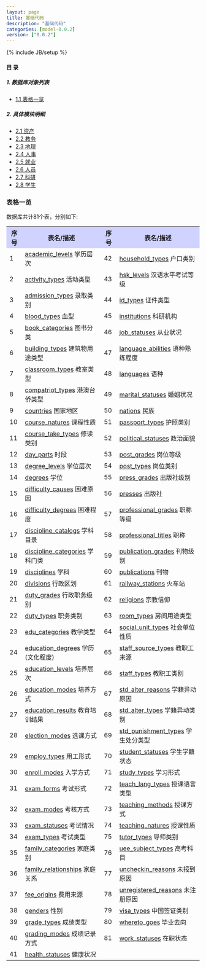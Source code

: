 ```yaml
---
layout: page
title: 基础代码 
description: "基础代码"
categories: [model-0.0.2]
version: ["0.0.2"]
---
```

{% include JB/setup %}

#### 目 录

##### 1. 数据库对象列表
  * [1.1 表格一览](index.html#表格一览)

##### 2. 具体模块明细
* [2.1 资产](asset.html)
* [2.2 教务](edu.html)
* [2.3 地理](geo.html)
* [2.4 人事](hr.html)
* [2.5 就业](job.html)
* [2.6 人员](person.html)
* [2.7 科研](sin.html)
* [2.8 学生](std.html)

### 表格一览
数据库共计81个表，分别如下:

<table class="table table-bordered table-striped table-condensed">
  <tr>
    <th style="background-color:#D0D3FF">序号</th>
    <th style="background-color:#D0D3FF">表名/描述</th>
    <th style="background-color:#D0D3FF">序号</th>
    <th style="background-color:#D0D3FF">表名/描述</th>
  </tr>
  <tr>
    <td>1</td>
    <td><a href="edu.html#表格-academic_levels-学历层次">academic_levels</a> 学历层次</td>
    <td>42</td>
    <td><a href="person.html#表格-household_types-户口类别">household_types</a> 户口类别</td>
  </tr>
  <tr>
    <td>2</td>
    <td><a href="edu.html#表格-activity_types-活动类型">activity_types</a> 活动类型</td>
    <td>43</td>
    <td><a href="edu.html#表格-hsk_levels-汉语水平考试等级">hsk_levels</a> 汉语水平考试等级</td>
  </tr>
  <tr>
    <td>3</td>
    <td><a href="edu.html#表格-admission_types-录取类别">admission_types</a> 录取类别</td>
    <td>44</td>
    <td><a href="person.html#表格-id_types-证件类型">id_types</a> 证件类型</td>
  </tr>
  <tr>
    <td>4</td>
    <td><a href="person.html#表格-blood_types-血型">blood_types</a> 血型</td>
    <td>45</td>
    <td><a href="edu.html#表格-institutions-科研机构">institutions</a> 科研机构</td>
  </tr>
  <tr>
    <td>5</td>
    <td><a href="sin.html#表格-book_categories-图书分类">book_categories</a> 图书分类</td>
    <td>46</td>
    <td><a href="person.html#表格-job_statuses-从业状况">job_statuses</a> 从业状况</td>
  </tr>
  <tr>
    <td>6</td>
    <td><a href="asset.html#表格-building_types-建筑物用途类型">building_types</a> 建筑物用途类型</td>
    <td>47</td>
    <td><a href="edu.html#表格-language_abilities-语种熟练程度">language_abilities</a> 语种熟练程度</td>
  </tr>
  <tr>
    <td>7</td>
    <td><a href="edu.html#表格-classroom_types-教室类型">classroom_types</a> 教室类型</td>
    <td>48</td>
    <td><a href="edu.html#表格-languages-语种">languages</a> 语种</td>
  </tr>
  <tr>
    <td>8</td>
    <td><a href="person.html#表格-compatriot_types-港澳台侨类型">compatriot_types</a> 港澳台侨类型</td>
    <td>49</td>
    <td><a href="person.html#表格-marital_statuses-婚姻状况">marital_statuses</a> 婚姻状况</td>
  </tr>
  <tr>
    <td>9</td>
    <td><a href="geo.html#表格-countries-国家地区">countries</a> 国家地区</td>
    <td>50</td>
    <td><a href="person.html#表格-nations-民族">nations</a> 民族</td>
  </tr>
  <tr>
    <td>10</td>
    <td><a href="edu.html#表格-course_natures-课程性质">course_natures</a> 课程性质</td>
    <td>51</td>
    <td><a href="person.html#表格-passport_types-护照类别">passport_types</a> 护照类别</td>
  </tr>
  <tr>
    <td>11</td>
    <td><a href="edu.html#表格-course_take_types-修读类别">course_take_types</a> 修读类别</td>
    <td>52</td>
    <td><a href="person.html#表格-political_statuses-政治面貌">political_statuses</a> 政治面貌</td>
  </tr>
  <tr>
    <td>12</td>
    <td><a href="edu.html#表格-day_parts-时段">day_parts</a> 时段</td>
    <td>53</td>
    <td><a href="job.html#表格-post_grades-岗位等级">post_grades</a> 岗位等级</td>
  </tr>
  <tr>
    <td>13</td>
    <td><a href="edu.html#表格-degree_levels-学位层次">degree_levels</a> 学位层次</td>
    <td>54</td>
    <td><a href="job.html#表格-post_types-岗位类别">post_types</a> 岗位类别</td>
  </tr>
  <tr>
    <td>14</td>
    <td><a href="edu.html#表格-degrees-学位">degrees</a> 学位</td>
    <td>55</td>
    <td><a href="sin.html#表格-press_grades-出版社级别">press_grades</a> 出版社级别</td>
  </tr>
  <tr>
    <td>15</td>
    <td><a href="person.html#表格-difficulty_causes-困难原因">difficulty_causes</a> 困难原因</td>
    <td>56</td>
    <td><a href="sin.html#表格-presses-出版社">presses</a> 出版社</td>
  </tr>
  <tr>
    <td>16</td>
    <td><a href="person.html#表格-difficulty_degrees-困难程度">difficulty_degrees</a> 困难程度</td>
    <td>57</td>
    <td><a href="job.html#表格-professional_grades-职称等级">professional_grades</a> 职称等级</td>
  </tr>
  <tr>
    <td>17</td>
    <td><a href="edu.html#表格-discipline_catalogs-学科目录">discipline_catalogs</a> 学科目录</td>
    <td>58</td>
    <td><a href="job.html#表格-professional_titles-职称">professional_titles</a> 职称</td>
  </tr>
  <tr>
    <td>18</td>
    <td><a href="edu.html#表格-discipline_categories-学科门类">discipline_categories</a> 学科门类</td>
    <td>59</td>
    <td><a href="sin.html#表格-publication_grades-刊物级别">publication_grades</a> 刊物级别</td>
  </tr>
  <tr>
    <td>19</td>
    <td><a href="edu.html#表格-disciplines-学科">disciplines</a> 学科</td>
    <td>60</td>
    <td><a href="sin.html#表格-publications-刊物">publications</a> 刊物</td>
  </tr>
  <tr>
    <td>20</td>
    <td><a href="geo.html#表格-divisions-行政区划">divisions</a> 行政区划</td>
    <td>61</td>
    <td><a href="geo.html#表格-railway_stations-火车站">railway_stations</a> 火车站</td>
  </tr>
  <tr>
    <td>21</td>
    <td><a href="job.html#表格-duty_grades-行政职务级别">duty_grades</a> 行政职务级别</td>
    <td>62</td>
    <td><a href="person.html#表格-religions-宗教信仰">religions</a> 宗教信仰</td>
  </tr>
  <tr>
    <td>22</td>
    <td><a href="job.html#表格-duty_types-职务类别">duty_types</a> 职务类别</td>
    <td>63</td>
    <td><a href="asset.html#表格-room_types-房间用途类型">room_types</a> 房间用途类型</td>
  </tr>
  <tr>
    <td>23</td>
    <td><a href="edu.html#表格-edu_categories-教学类型">edu_categories</a> 教学类型</td>
    <td>64</td>
    <td><a href="job.html#表格-social_unit_types-社会单位性质">social_unit_types</a> 社会单位性质</td>
  </tr>
  <tr>
    <td>24</td>
    <td><a href="edu.html#表格-education_degrees-学历(文化程度)">education_degrees</a> 学历(文化程度)</td>
    <td>65</td>
    <td><a href="hr.html#表格-staff_source_types-教职工来源">staff_source_types</a> 教职工来源</td>
  </tr>
  <tr>
    <td>25</td>
    <td><a href="edu.html#表格-education_levels-培养层次">education_levels</a> 培养层次</td>
    <td>66</td>
    <td><a href="hr.html#表格-staff_types-教职工类别">staff_types</a> 教职工类别</td>
  </tr>
  <tr>
    <td>26</td>
    <td><a href="edu.html#表格-education_modes-培养方式">education_modes</a> 培养方式</td>
    <td>67</td>
    <td><a href="std.html#表格-std_alter_reasons-学籍异动原因">std_alter_reasons</a> 学籍异动原因</td>
  </tr>
  <tr>
    <td>27</td>
    <td><a href="edu.html#表格-education_results-教育培训结果">education_results</a> 教育培训结果</td>
    <td>68</td>
    <td><a href="std.html#表格-std_alter_types-学籍异动类别">std_alter_types</a> 学籍异动类别</td>
  </tr>
  <tr>
    <td>28</td>
    <td><a href="edu.html#表格-election_modes-选课方式">election_modes</a> 选课方式</td>
    <td>69</td>
    <td><a href="std.html#表格-std_punishment_types-学生处分类型">std_punishment_types</a> 学生处分类型</td>
  </tr>
  <tr>
    <td>29</td>
    <td><a href="hr.html#表格-employ_types-用工形式">employ_types</a> 用工形式</td>
    <td>70</td>
    <td><a href="std.html#表格-student_statuses-学生学籍状态">student_statuses</a> 学生学籍状态</td>
  </tr>
  <tr>
    <td>30</td>
    <td><a href="edu.html#表格-enroll_modes-入学方式">enroll_modes</a> 入学方式</td>
    <td>71</td>
    <td><a href="edu.html#表格-study_types-学习形式">study_types</a> 学习形式</td>
  </tr>
  <tr>
    <td>31</td>
    <td><a href="edu.html#表格-exam_forms-考试形式">exam_forms</a> 考试形式</td>
    <td>72</td>
    <td><a href="edu.html#表格-teach_lang_types-授课语言类型">teach_lang_types</a> 授课语言类型</td>
  </tr>
  <tr>
    <td>32</td>
    <td><a href="edu.html#表格-exam_modes-考核方式">exam_modes</a> 考核方式</td>
    <td>73</td>
    <td><a href="edu.html#表格-teaching_methods-授课方式">teaching_methods</a> 授课方式</td>
  </tr>
  <tr>
    <td>33</td>
    <td><a href="edu.html#表格-exam_statuses-考试情况">exam_statuses</a> 考试情况</td>
    <td>74</td>
    <td><a href="edu.html#表格-teaching_natures-授课性质">teaching_natures</a> 授课性质</td>
  </tr>
  <tr>
    <td>34</td>
    <td><a href="edu.html#表格-exam_types-考试类型">exam_types</a> 考试类型</td>
    <td>75</td>
    <td><a href="job.html#表格-tutor_types-导师类别">tutor_types</a> 导师类别</td>
  </tr>
  <tr>
    <td>35</td>
    <td><a href="person.html#表格-family_categories-家庭类别">family_categories</a> 家庭类别</td>
    <td>76</td>
    <td><a href="std.html#表格-uee_subject_types-高考科目">uee_subject_types</a> 高考科目</td>
  </tr>
  <tr>
    <td>36</td>
    <td><a href="person.html#表格-family_relationships-家庭关系">family_relationships</a> 家庭关系</td>
    <td>77</td>
    <td><a href="std.html#表格-uncheckin_reasons-未报到原因">uncheckin_reasons</a> 未报到原因</td>
  </tr>
  <tr>
    <td>37</td>
    <td><a href="std.html#表格-fee_origins-费用来源">fee_origins</a> 费用来源</td>
    <td>78</td>
    <td><a href="std.html#表格-unregistered_reasons-未注册原因">unregistered_reasons</a> 未注册原因</td>
  </tr>
  <tr>
    <td>38</td>
    <td><a href="person.html#表格-genders-性别">genders</a> 性别</td>
    <td>79</td>
    <td><a href="person.html#表格-visa_types-中国签证类别">visa_types</a> 中国签证类别</td>
  </tr>
  <tr>
    <td>39</td>
    <td><a href="edu.html#表格-grade_types-成绩类型">grade_types</a> 成绩类型</td>
    <td>80</td>
    <td><a href="std.html#表格-whereto_goes-毕业去向">whereto_goes</a> 毕业去向</td>
  </tr>
  <tr>
    <td>40</td>
    <td><a href="edu.html#表格-grading_modes-成绩记录方式">grading_modes</a> 成绩记录方式</td>
    <td>81</td>
    <td><a href="hr.html#表格-work_statuses-在职状态">work_statuses</a> 在职状态</td>
  </tr>
  <tr>
    <td>41</td>
    <td><a href="person.html#表格-health_statuses-健康状况">health_statuses</a> 健康状况</td>
    <td></td>
    <td></td>
  </tr>
</table>

